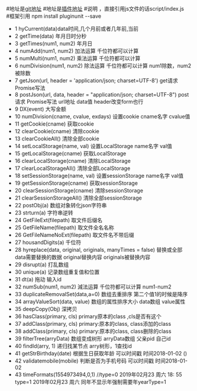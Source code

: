 #地址是[git地址](https://github.com/443484208/pluginunit)
#地址是[插件地址](https://www.npmjs.com/package/pluginunit)
#说明 ，直接引用js文件的话script/index.js   
#框架引用 npm install pluginunit --save  
* 1  hyCurrent(data)data时间,几个月前或者几年前,当前  
* 2  getTime(data) 年月日时分秒  
* 3   getTimes(num1, num2) 年月日  
* 4   numAdd(num1, num2) 加法运算 千位符都可以计算  
* 5   numMulti(num1, num2) 乘法运算 千位符都可以计算  
* 6   numDivision(num1, num2) 除法运算 千位符都可以计算  num1除数，num2被除数  
* 7   getJson(url, header = 'application/json; charset=UTF-8') get请求 Promise写法     
* 8   postJson(url, data, header = "application/json; charset=UTF-8")  post请求 Promise写法  url地址 data值 header改变form也行   
* 9   DX(event) 大写金额   
* 10  numDivision(cname, cvalue, exdays) 设置cookie cname名字 cvalue值  
* 11  getCookie(cname) 获取cookie   
* 12  clearCookie(cname) 清除cookie   
* 13  clearCookieAll() 清除全部cookie   
* 14  setLocalStorage(name, val) 设置LocalStorage   name名字 val值   
* 15  getLocalStorage(cname) 获取LocalStorage   
* 16  clearLocalStorage(cname) 清除LocalStorage   
* 17  clearLocalStorageAll() 清除全部LocalStorage   
* 18  setSessionStorage(name, val) 设置sessionStorage  name名字 val值  
* 19  getSessionStorage(cname) 获取sessionStorage   
* 20  clearSessionStorage(cname) 清除sessionStorage   
* 21  clearSessionStorageAll() 清除全部sessionStorage   
* 22  postObj(a) 数组对象转化json字符串   
* 23  strturn(a) 字符串逆转   
* 24  GetFileExt(filepath) 取文件后缀名   
* 25  GetFileName(filepath) 取文件全名名称    
* 26  GetFileNameNoExt(filepath) 取文件名不带后缀    
* 27  housandDigits(a) 千位符   
* 28  hyreplace(data, original, originals, manyTimes = false) 替换或全部   data需要替换的数据 original替换内容 originals被替换内容   
* 29  disrupt(a) 打乱数组    
* 30  unique(a) 记录数组重复值和位置    
* 31  dt(a) 拖动 输入id   
* 32  numSub(num1, num2) 減法运算 千位符都可以计算  num1-num2   
* 33  duplicateRemovalSet(data,a=0) 数组去重排序 第二个值1的时候是降序   
* 34  arrayValueSort(data, value) 数组的属性排序大小  data数组 value属性  
* 35  deepCopy(Obj) 深拷贝   
* 36  hasClass(primary, cls)  primary原本的class ,cls是否有这个   
* 37  addClass(primary, cls)  primary:原本的class, class添加的class   
* 38  addClass(primary, cls)  primary:原本的class, class删除的class   
* 39  filterTree(arryData)  数组变成树形  arryData数组 父亲pid 自己id  
* 40   findId(arry, 1)  递归找某节点  arry树形，1查找id  
* 41  getStrBirthday(date) 根据生日获取年龄 可以时间戳 时间2018-01-02 ()  
* 42 validatemobile(mobile)  判断是否为手机号码 可以时间戳 时间2018-01-02   
* 43 timeFormats(1554973494,0,1) 	//type=0 2019年02月23 周六 18: 55 type=1  2019年02月23 周六 同年不显示年强制需要年yearType=1  
		
	
